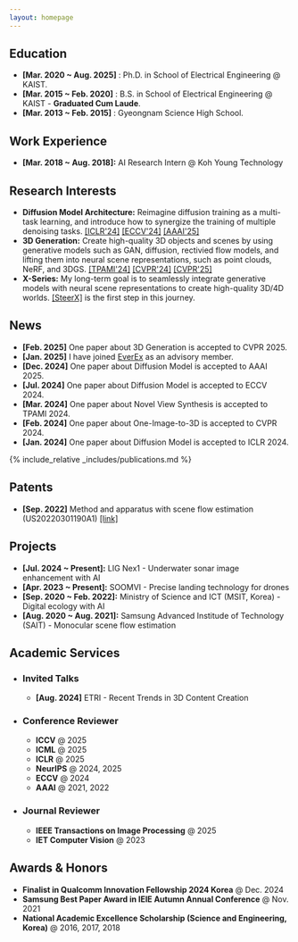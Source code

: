 ```yaml
---
layout: homepage
---
```


## Education

* **[Mar. 2020 ~ Aug. 2025]** : Ph.D. in School of Electrical Engineering @ KAIST.
* **[Mar. 2015 ~ Feb. 2020]** : B.S. in School of Electrical Engineering @ KAIST - **Graduated Cum Laude**.
* **[Mar. 2013 ~ Feb. 2015]** : Gyeongnam Science High School.

## Work Experience

* **[Mar. 2018 ~ Aug. 2018]:** AI Research Intern @ Koh Young Technology

## Research Interests

* **Diffusion Model Architecture:** Reimagine diffusion training as a multi-task learning, and introduce how to 
synergize the training of multiple denoising tasks. [[ICLR'24]](https://byeongjun-park.github.io/DTR/)
[[ECCV'24]](https://byeongjun-park.github.io/Switch-DiT/) [[AAAI'25]](https://sangminwoo.github.io/DMP/)
* **3D Generation:** Create high-quality 3D objects and scenes by using generative models such as GAN, diffusion, rectivied flow models, 
and lifting them into neural scene representations, such as point clouds, NeRF, and 3DGS. [[TPAMI'24]](https://ieeexplore.ieee.org/document/10475596)
[[CVPR'24]](https://byeongjun-park.github.io/HarmonyView/) [[CVPR'25]](https://gohyojun15.github.io/SplatFlow/)
* **X-Series:** My long-term goal is to seamlessly integrate generative models with neural scene representations to create high-quality 3D/4D worlds.  [[SteerX]](https://byeongjun-park.github.io/SteerX/) is the first step in this journey.

## News

* **[Feb. 2025]** One paper about 3D Generation is accepted to CVPR 2025.
* **[Jan. 2025]** I have joined [EverEx](https://everex.kr/en) as an advisory member.
* **[Dec. 2024]** One paper about Diffusion Model is accepted to AAAI 2025.
* **[Jul. 2024]** One paper about Diffusion Model is accepted to ECCV 2024.
* **[Mar. 2024]** One paper about Novel View Synthesis is accepted to TPAMI 2024.
* **[Feb. 2024]** One paper about One-Image-to-3D is accepted to CVPR 2024.
* **[Jan. 2024]** One paper about Diffusion Model is accepted to ICLR 2024.

{% include_relative _includes/publications.md %}

## Patents

* **[Sep. 2022]** Method and apparatus with scene flow estimation (US20220301190A1) [[link]](https://patents.google.com/patent/US20220301190A1/en)

## Projects

* **[Jul. 2024 ~ Present]:** LIG Nex1 - Underwater sonar image enhancement with AI
* **[Apr. 2023 ~ Present]:** SOOMVI - Precise landing technology for drones  
* **[Sep. 2020 ~ Feb. 2022]:** Ministry of Science and ICT (MSIT, Korea) - Digital ecology with AI
* **[Aug. 2020 ~ Aug. 2021]:** Samsung Advanced Institude of Technology (SAIT) - Monocular scene flow estimation

## Academic Services

* ### Invited Talks
  *  **[Aug. 2024]** ETRI - Recent Trends in 3D Content Creation

* ### Conference Reviewer
  
  * **ICCV** @ 2025
  * **ICML** @ 2025
  * **ICLR** @ 2025
  * **NeurIPS** @ 2024, 2025
  * **ECCV** @ 2024  
  * **AAAI** @ 2021, 2022

* ### Journal Reviewer
    * **IEEE Transactions on Image Processing** @ 2025
    * **IET Computer Vision** @ 2023

## Awards & Honors
* **Finalist in Qualcomm Innovation Fellowship 2024 Korea** @ Dec. 2024
* **Samsung Best Paper Award in IEIE Autumn Annual Conference** @ Nov. 2021
* **National Academic Excellence Scholarship (Science and Engineering, Korea)** @ 2016, 2017, 2018 